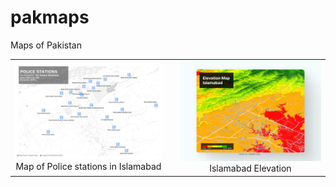 # pakmaps
Maps of Pakistan

| | | |
|:-------------------------:|:-------------------------:|:-------------------------:|
|<img width="1604" alt="Police staions in Islamabad Map" src="police_stations_islamabad.png">  Map of Police stations in Islamabad||<img width="1604" alt="Elevation Islamabad" src="Elevation_isb_1.png">  Islamabad Elevation||<img width="1604" alt="Hospitals in Islamabad" src="Hospitals_ISB.png">  Hospitals in Islamabad|


